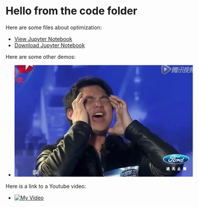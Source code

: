 # Hello from the code folder

Here are some files about optimization:
- [View Jupyter Notebook](Zhang-westvaco.html)
- [Download Jupyter Notebook](Zhang-westvaco.html)

Here are some other demos:
- ![Here is a picture](867603ac5db2d24cf765dbb0f48474dca6de7ef4.jpg)

Here is a link to a Youtube video:
- [![My Video](https://img.youtube.com/vi/123/0.jpg)](http://www.youtube.com/watch?v=C3VJlPly_vs)

